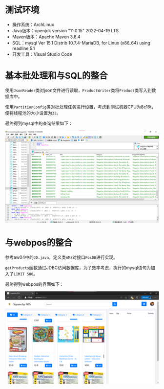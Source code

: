 # 测试环境

- 操作系统：ArchLinux
- Java版本：openjdk version "11.0.15" 2022-04-19 LTS
- Maven版本：Apache Maven 3.8.4
- SQL：mysql  Ver 15.1 Distrib 10.7.4-MariaDB, for Linux (x86_64) using readline 5.1
- 开发工具：Visual Studio Code

# 基本批处理和与SQL的整合

使用`JsonReader`类对json文件进行读取，`ProductWriter`类将`Product`类写入到数据库中。

使用`PartitionConfig`类对批处理任务进行设置，考虑到测试机器CPU为8c16t，便将线程池的大小设置为`32`。

最终得到mysql中的查询结果如下：

![](./pics/SQLresult.png)

# 与webpos的整合

参考aw04中的`JD.java`，定义类`AMZ`对接口`PosDB`进行实现。

`getProducts`函数通过JDBC访问数据库，为了效率考虑，执行的mysql语句为加入了`LIMIT 500`。

最终得到webpos的界面如下：

![](./pics/webpos.png)
